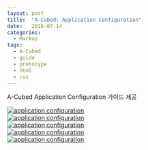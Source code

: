 ```yaml
---
layout: post
title:  "A-Cubed: Application Configuration"
date:   2016-07-14
categories:
  - Markup
tags:
  - A-Cubed
  - guide
  - prototype
  - html
  - css
---
```


A-Cubed Application Configuration 가이드 제공


<a href="{{ site.url }}/images/works/20160714/image-1.jpg"><img src="{{ site.url }}/images/works/20160714/image-1.jpg" alt="application configuration"></a>
<br>
<a href="{{ site.url }}/images/works/20160714/image-2.jpg"><img src="{{ site.url }}/images/works/20160714/image-2.jpg" alt="application configuration"></a>
<br>
<a href="{{ site.url }}/images/works/20160714/image-3.jpg"><img src="{{ site.url }}/images/works/20160714/image-3.jpg" alt="application configuration"></a>
<br>
<a href="{{ site.url }}/images/works/20160714/image-4.jpg"><img src="{{ site.url }}/images/works/20160714/image-4.jpg" alt="application configuration"></a>
<br>
<a href="{{ site.url }}/images/works/20160714/image-5.jpg"><img src="{{ site.url }}/images/works/20160714/image-5.jpg" alt="application configuration"></a>